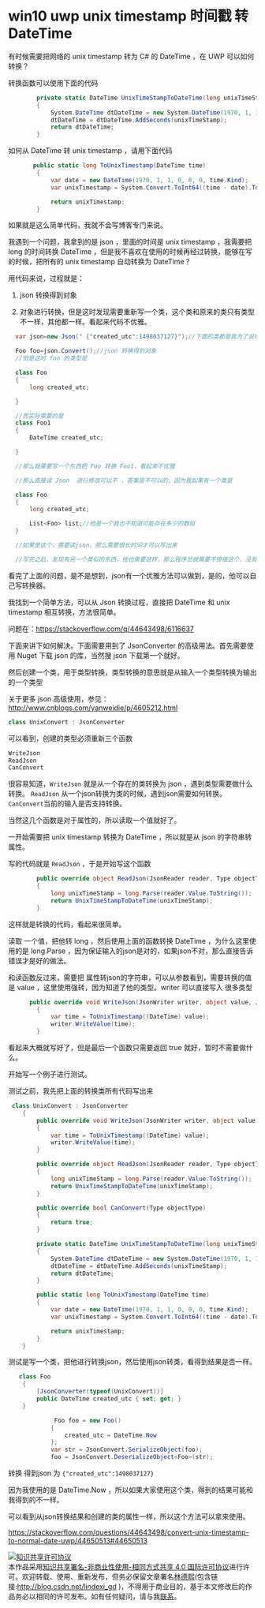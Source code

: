 # win10 uwp unix timestamp 时间戳 转 DateTime

有时候需要把网络的  unix timestamp 转为 C# 的 DateTime ，在 UWP 可以如何转换？

<!--more-->

转换函数可以使用下面的代码

```csharp
        private static DateTime UnixTimeStampToDateTime(long unixTimeStamp)
        {
            System.DateTime dtDateTime = new System.DateTime(1970, 1, 1, 0, 0, 0, 0);
            dtDateTime = dtDateTime.AddSeconds(unixTimeStamp);
            return dtDateTime;
        }
```

如何从 DateTime 转 unix timestamp ，请用下面代码

```csharp
       public static long ToUnixTimestamp(DateTime time)
        {
            var date = new DateTime(1970, 1, 1, 0, 0, 0, time.Kind);
            var unixTimestamp = System.Convert.ToInt64((time - date).TotalSeconds);

            return unixTimestamp;
        }
```

如果就是这么简单代码，我就不会写博客专门来说。

我遇到一个问题，我拿到的是 json ，里面的时间是 unix timestamp ，我需要把 long 的时间转换 DateTime ，但是我不喜欢在使用的时候再经过转换，能够在写的时候，把所有的 unix timestamp 自动转换为 DateTime？

用代码来说，过程就是：

1. json 转换得到对象

1. 对象进行转换，但是这时发现需要重新写一个类，这个类和原来的类只有类型不一样，其他都一样。看起来代码不优雅。

```csharp
  var json=new Json(" {"created_utc":1498037127}");//下面的类都是我为了说明写的，实际无法在 vs 跑过

  Foo foo=json.Convert();//json 转换得到对象
  //但是这时 foo 的类型是

  class Foo
  {
      long created_utc;

  }

  //而实际需要的是
  class Foo1
  {
      DateTime created_utc;

  }

  //那么就需要写一个东西把 Foo 转换 Foo1，看起来不优雅

  //那么直接读 Json  进行修改可以不 ，答案是不可以的，因为我如果有一个类是

  class Foo
  {
      long created_utc;

      List<Foo> list;//他是一个我也不知道可能存在多少的数组
  }

  //如果是这个，需要读json，那么需要很长时间才可以写出来

  //写完之后，发现有另一个类似的东西，他也需要这样，那么程序员就需要不停做这个，没有技术含量的东西
```

看完了上面的问题，是不是想到，json有一个优雅方法可以做到，是的，他可以自己写转换器。

我找到一个简单方法，可以从 Json 转换过程，直接把 DateTime 和 unix timestamp  相互转换，方法很简单。

问题在：https://stackoverflow.com/q/44643498/6116637

下面来讲下如何解决。下面需要用到了 JsonConverter 的高级用法。首先需要使用 Nuget 下载 json 的库，当然搜 json 下载第一个就好。

然后创建一个类，用于类型转换，类型转换的意思就是从输入一个类型转换为输出的一个类型

关于更多 json 高级使用，参见：http://www.cnblogs.com/yanweidie/p/4605212.html

```csharp
class UnixConvert : JsonConverter
```
可以看到，创建的类型必须重新三个函数

```csharp
WriteJson
ReadJson
CanConvert
```

很容易知道，`WriteJson` 就是从一个存在的类转换为 json ，遇到类型需要做什么转换。 `ReadJson` 从一个json转换为类的时候，遇到json需要如何转换。 `CanConvert`当前的输入是否支持转换。

当然这几个函数是对于属性的，所以读取一个值就好了。

一开始需要把  unix timestamp 转换为 DateTime ，所以就是从 json 的字符串转属性。

写的代码就是 `ReadJson` ，于是开始写这个函数

```csharp
        public override object ReadJson(JsonReader reader, Type objectType, object existingValue, JsonSerializer serializer)
        {
            long unixTimeStamp = long.Parse(reader.Value.ToString());
            return UnixTimeStampToDateTime(unixTimeStamp);
        }
```

这样就是转换的代码，看起来很简单。

读取 一个值，把他转 long ，然后使用上面的函数转换 DateTime ，为什么这里使用的是  long.Parse ，因为保证输入的json是对的，如果json不对，那么直接告诉错误才是好的做法。

和读函数反过来，需要把 属性转json的字符串，可以从参数看到，需要转换的值是 value ，这里使用强转，因为知道了他的类型。writer 可以直接写入 很多类型

```csharp
      public override void WriteJson(JsonWriter writer, object value, JsonSerializer serializer)
        {
            var time = ToUnixTimestamp((DateTime) value);
            writer.WriteValue(time);
        }
```

看起来大概就写好了，但是最后一个函数只需要返回 true 就好，暂时不需要做什么。

开始写一个例子进行测试。

测试之前，我先把上面的转换类所有代码写出来

```csharp
 class UnixConvert : JsonConverter
    {
        public override void WriteJson(JsonWriter writer, object value, JsonSerializer serializer)
        {
            var time = ToUnixTimestamp((DateTime) value);
            writer.WriteValue(time);
        }

        public override object ReadJson(JsonReader reader, Type objectType, object existingValue, JsonSerializer serializer)
        {
            long unixTimeStamp = long.Parse(reader.Value.ToString());
            return UnixTimeStampToDateTime(unixTimeStamp);
        }

        public override bool CanConvert(Type objectType)
        {
            return true;
        }

        private static DateTime UnixTimeStampToDateTime(long unixTimeStamp)
        {
            System.DateTime dtDateTime = new System.DateTime(1970, 1, 1, 0, 0, 0, 0);
            dtDateTime = dtDateTime.AddSeconds(unixTimeStamp);
            return dtDateTime;
        }

        public static long ToUnixTimestamp(DateTime time)
        {
            var date = new DateTime(1970, 1, 1, 0, 0, 0, time.Kind);
            var unixTimestamp = System.Convert.ToInt64((time - date).TotalSeconds);

            return unixTimestamp;
        }
    }
```

<script src="https://gist.github.com/lindexi/9a5bc7cd455add6ab87f81270dbf9768.js"></script>

测试是写一个类，把他进行转换json，然后使用json转类，看得到结果是否一样。

```csharp
   class Foo
    {
        [JsonConverter(typeof(UnixConvert))]
        public DateTime created_utc { set; get; }
    }

             Foo foo = new Foo()
            {
                created_utc = DateTime.Now
            };
            var str = JsonConvert.SerializeObject(foo);
            foo = JsonConvert.DeserializeObject<Foo>(str);
```

转换 得到json 为 `{"created_utc":1498037127}` 

因为我使用的是 DateTime.Now ，所以如果大家使用这个类，得到的结果可能和我得到的不一样。

可以看到从json转换结果和创建的类的属性一样，所以这个方法可以拿来使用。

https://stackoverflow.com/questions/44643498/convert-unix-timestamp-to-normal-date-uwp/44650513#44650513

<a rel="license" href="http://creativecommons.org/licenses/by-nc-sa/4.0/"><img alt="知识共享许可协议" style="border-width:0" src="https://licensebuttons.net/l/by-nc-sa/4.0/88x31.png" /></a><br />本作品采用<a rel="license" href="http://creativecommons.org/licenses/by-nc-sa/4.0/">知识共享署名-非商业性使用-相同方式共享 4.0 国际许可协议</a>进行许可。欢迎转载、使用、重新发布，但务必保留文章署名[林德熙](http://blog.csdn.net/lindexi_gd)(包含链接:http://blog.csdn.net/lindexi_gd )，不得用于商业目的，基于本文修改后的作品务必以相同的许可发布。如有任何疑问，请与我[联系](mailto:lindexi_gd@163.com)。  